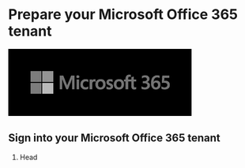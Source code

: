 # Prepare your Microsoft Office 365 tenant

![m365-dev](images/03/m365.png "Prep M365 Dev")

## Sign into your Microsoft Office 365 tenant

1. Head 
